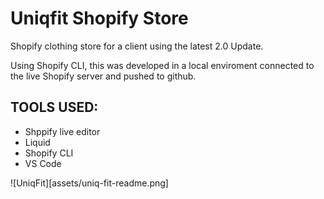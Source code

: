 # Uniqfit Shopify Store

Shopify clothing store for a client using the latest 2.0 Update.

Using Shopify CLI, this was developed in a local enviroment connected to the live Shopify server and pushed to github. 

## TOOLS USED:
* Shppify live editor
* Liquid 
* Shopify CLI
* VS Code

![UniqFit][assets/uniq-fit-readme.png]

